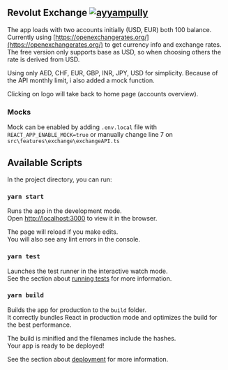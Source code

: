 ## Revolut Exchange [![ayyampully](https://circleci.com/gh/ayyampully/revo-exchange.svg?style=svg)](https://app.circleci.com/pipelines/github/ayyampully/revo-exchange)

The app loads with two accounts initially (USD, EUR) both 100 balance. Currently using [https://openexchangerates.org/](https://openexchangerates.org/) to get currency info and exchange rates. The free version only supports base as USD, so when choosing others the rate is derived from USD.

Using only AED, CHF, EUR, GBP, INR, JPY, USD for simplicity. Because of the API monthly limit, i also added a mock function.

Clicking on logo will take back to home page (accounts overview).

### Mocks

Mock can be enabled by adding `.env.local` file with `REACT_APP_ENABLE_MOCK=true` or manually change line 7 on `src\features\exchange\exchangeAPI.ts`

## Available Scripts

In the project directory, you can run:

### `yarn start`

Runs the app in the development mode.<br />
Open [http://localhost:3000](http://localhost:3000) to view it in the browser.

The page will reload if you make edits.<br />
You will also see any lint errors in the console.

### `yarn test`

Launches the test runner in the interactive watch mode.<br />
See the section about [running tests](https://facebook.github.io/create-react-app/docs/running-tests) for more information.

### `yarn build`

Builds the app for production to the `build` folder.<br />
It correctly bundles React in production mode and optimizes the build for the best performance.

The build is minified and the filenames include the hashes.<br />
Your app is ready to be deployed!

See the section about [deployment](https://facebook.github.io/create-react-app/docs/deployment) for more information.
